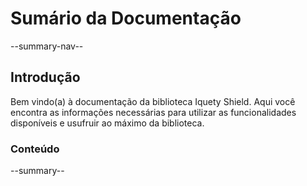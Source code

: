 # Sumário da Documentação

--summary-nav--

## Introdução

Bem vindo(a) à documentação da biblioteca Iquety Shield.
Aqui você encontra as informações necessárias para utilizar as funcionalidades
disponíveis e usufruir ao máximo da biblioteca.

### Conteúdo

--summary--
